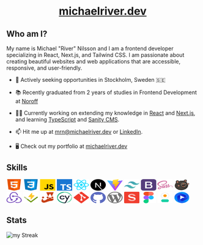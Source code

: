 <h1 align="center"><a href="https://michaelriver.dev" target="_blank">michaelriver.dev</a></h1>

## Who am I?

My name is Michael "River" Nilsson and I am a frontend developer specializing in React, Next.js, and Tailwind CSS.
I am passionate about creating beautiful websites and web applications that are accessible, responsive, and user-friendly.

- :round_pushpin: Actively seeking opportunities in Stockholm, Sweden 🇸🇪
- :books: Recently graduated from 2 years of studies in Frontend Development at [Noroff](https://www.noroff.no)

- :technologist: Currently working on extending my knowledge in [React](https://react.dev/) and [Next.js](https://nextjs.org/), and learning [TypeScript](https://typescriptlang.org/) and [Sanity CMS](https://).
- :mailbox: Hit me up at [mrn@michaelriver.dev](mailto:mrn@michaelriver.dev) or [LinkedIn](https://linkedin.com/in/michaelrivernilsson).
- :desktop_computer: Check out my portfolio at [michaelriver.dev](https://michaelriver.dev)

## Skills

<a href="https://developer.mozilla.org/en-US/docs/Web/HTML" target="_blank"><img src="images/html.svg" alt="HTML" height="30" width="40"></a> <a href="https://developer.mozilla.org/en-US/docs/Web/CSS" target="_blank"><img src="images/css.svg" alt="CSS" height="30" width="40"></a> <a href="https://developer.mozilla.org/en-US/docs/Web/JavaScript" target="_blank"><img src="images/javascript.svg" alt="Javascript" height="30" width="40"></a> <a href="https://typescriptlang.org/" target="_blank"><img src="images/typescript.svg" alt="TypeScript" height="30" width="40"></a> <a href="https://react.dev/" target="_blank"><img src="/images/reactjs.svg" alt="react" height="30" width="40"></a> <a href="https://nextjs.org"><img src="images/nextjs.svg" alt="Next js" height="30" width="40"></a> <a href="https://vitejs.dev/" target="_blank"><img src="/images/vite.svg" alt="Vite" height="30" width="40"></a> <a href="https://tailwindcss.com/" target="_blank"><img src="/images/tailwind.svg" alt="Tailwind CSS" height="30" width="40"></a> <a href="https://getbootstrap.com/" target="_blank"><img src="/images/bootstrap.svg" alt="Bootstrap" height="30" width="40"></a> <a href="https://sass-lang.com/" target="_blank"><img src="/images/sass.svg" alt="Sass" height="30" width="40"></a> <a href="https://docs.pmnd.rs/zustand/" target="_blank"><img src="/images/zustand.svg" alt="Zustand" height="30" width="40"></a> <a href="https://redux.js.org" target="_blank"><img src="/images/redux.svg" alt="Redux" height="30" width="40"></a> <a href="https://vitest.dev/" target="_blank"><img src="/images/vitest.svg" alt="Vitest" height="30" width="40"></a> <a href="https://jestjs.io/" target="_blank"><img src="/images/jest.svg" alt="Jest" height="30" width="40"></a> <a href="https://cypress.io/" target="_blank"><img src="/images/cypress2.svg" alt="Cypress" height="30" width="40"></a> <a href="https://git-scm.com/" target="_blank"><img src="/images/git.svg" alt="Git" height="30" width="40"></a> <a href="https://github.com" target="_blank"><img src="/images/github.svg" alt="GitHub" height="30" width="40"></a> <a href="https://wordpress.org" target="_blank"><img src="/images/wordpress.svg" alt="WordPress" height="30" width="40"></a> <a href="https://sanity.io" target="_blank"><img src="/images/sanity.svg" alt="Sanity" height="30" width="40"></a> <a href="https://figma.com" target="_blank"><img src="/images/figma.svg" alt="Figma" height="30" width="40"></a> <a href="https://daisyui.com/" target="_blank"><img src="/images/daisyui.svg" alt="Daisyui" height="30" width="40"></a> <a href="https://flowbite.com/" target="_blank"><img src="/images/flowbite.svg" alt="Flowbite" height="30" width="40"></a>

## Stats

![my Streak](https://github-readme-streak-stats.herokuapp.com/?user=rivermichael&theme=dracula)
